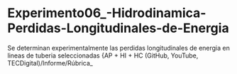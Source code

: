 # Experimento06_-Hidrodinamica-Perdidas-Longitudinales-de-Energia
Se determinan experimentalmente las perdidas longitudinales de energia en lineas de tuberia seleccionadas {AP + HI + HC (GitHub, YouTube, TECDigital)/Informe/Rúbrica_
